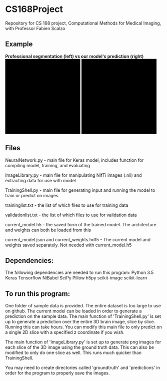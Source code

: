 # CS168Project
Repository for CS 168 project, Computational Methods for Medical Imaging, with Professor Fabien Scalzo

## Example
<b>Professional segmentation (left) vs our model's prediction (right)</b><br/>
<img src="professional_segmentation.gif">
<img src="prediction.gif">

## Files
NeuralNetwork.py - main file for Keras model, includes function for compiling model, training, and evaluating

ImageLibrary.py - main file for manipulating NifTi images (.nii) and extracting data for use with model

TrainingShell.py - main file for generating input and running the model to train or predict on images.

traininglist.txt - the list of which files to use for training data

validationlist.txt - the list of which files to use for validation data

current_model.h5 - the saved form of the trained model. The architecture and weights can both be loaded from this

current_model.json and current_weights.hdf5 - The current model and weights saved separately. Not needed with current_model.h5

## Dependencies:
The following dependencies are needed to run this program:
Python 3.5
Keras
Tensorflow
NiBabel
SciPy
Pillow
h5py
scikit-image
scikit-learn

## To run this program:
One folder of sample data is provided. The entire dataset is too large to use on github. The current model can be loaded in order to generate a prediction on the sample data. The main function of 'TrainingShell.py' is set up to generate a prediction over the entire 3D brain image, slice by slice. Running this can take hours. You can modify this main file to only predict on a single 2D slice with a specified z coordinate if you wish.

The main function of 'ImageLibrary.py' is set up to generate png images for each slice of the 3D image using the ground truth data. This can also be modified to only do one slice as well. This runs much quicker than TrainingShell.

You may need to create directories called 'groundtruth' and 'predictions' in order for the program to properly save the images.
